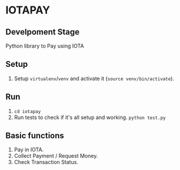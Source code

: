 # IOTAPAY

## Develpoment Stage

Python library to Pay using IOTA

## Setup

1. Setup `virtualenv`/`venv` and activate it (`source venv/bin/activate`).


## Run

1. `cd iotapay`
2. Run tests to check if it's all setup and working. `python test.py`


## Basic functions

1. Pay in IOTA.
2. Collect Payment / Request Money.
3. Check Transaction Status.
